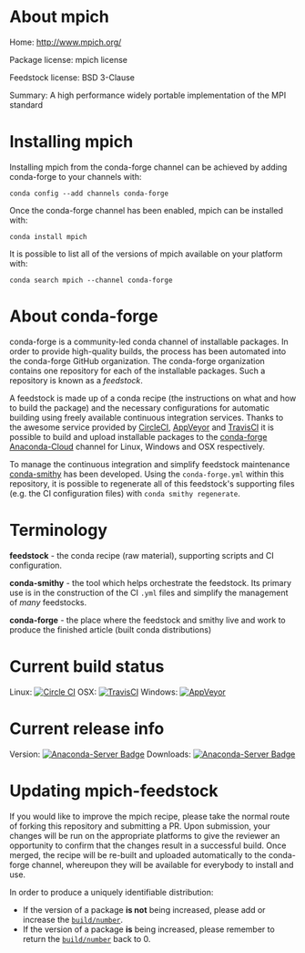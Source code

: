 About mpich
===========

Home: http://www.mpich.org/

Package license: mpich license

Feedstock license: BSD 3-Clause

Summary: A high performance widely portable implementation of the MPI standard



Installing mpich
================

Installing mpich from the conda-forge channel can be achieved by adding conda-forge to your channels with:

```
conda config --add channels conda-forge
```

Once the conda-forge channel has been enabled, mpich can be installed with:

```
conda install mpich
```

It is possible to list all of the versions of mpich available on your platform with:

```
conda search mpich --channel conda-forge
```


About conda-forge
=================

conda-forge is a community-led conda channel of installable packages.
In order to provide high-quality builds, the process has been automated into the
conda-forge GitHub organization. The conda-forge organization contains one repository
for each of the installable packages. Such a repository is known as a *feedstock*.

A feedstock is made up of a conda recipe (the instructions on what and how to build
the package) and the necessary configurations for automatic building using freely
available continuous integration services. Thanks to the awesome service provided by
[CircleCI](https://circleci.com/), [AppVeyor](http://www.appveyor.com/)
and [TravisCI](https://travis-ci.org/) it is possible to build and upload installable
packages to the [conda-forge](https://anaconda.org/conda-forge)
[Anaconda-Cloud](http://docs.anaconda.org/) channel for Linux, Windows and OSX respectively.

To manage the continuous integration and simplify feedstock maintenance
[conda-smithy](http://github.com/conda-forge/conda-smithy) has been developed.
Using the ``conda-forge.yml`` within this repository, it is possible to regenerate all of
this feedstock's supporting files (e.g. the CI configuration files) with ``conda smithy regenerate``.


Terminology
===========

**feedstock** - the conda recipe (raw material), supporting scripts and CI configuration.

**conda-smithy** - the tool which helps orchestrate the feedstock.
                   Its primary use is in the construction of the CI ``.yml`` files
                   and simplify the management of *many* feedstocks.

**conda-forge** - the place where the feedstock and smithy live and work to
                  produce the finished article (built conda distributions)

Current build status
====================

Linux: [![Circle CI](https://circleci.com/gh/conda-forge/mpich-feedstock.svg?style=svg)](https://circleci.com/gh/conda-forge/mpich-feedstock)
OSX: [![TravisCI](https://travis-ci.org/conda-forge/mpich-feedstock.svg?branch=master)](https://travis-ci.org/conda-forge/mpich-feedstock)
Windows: [![AppVeyor](https://ci.appveyor.com/api/projects/status/github/conda-forge/mpich-feedstock?svg=True)](https://ci.appveyor.com/project/conda-forge/mpich-feedstock/branch/master)

Current release info
====================
Version: [![Anaconda-Server Badge](https://anaconda.org/conda-forge/mpich/badges/version.svg)](https://anaconda.org/conda-forge/mpich)
Downloads: [![Anaconda-Server Badge](https://anaconda.org/conda-forge/mpich/badges/downloads.svg)](https://anaconda.org/conda-forge/mpich)


Updating mpich-feedstock
========================

If you would like to improve the mpich recipe, please take the normal
route of forking this repository and submitting a PR. Upon submission, your changes will
be run on the appropriate platforms to give the reviewer an opportunity to confirm that the
changes result in a successful build. Once merged, the recipe will be re-built and uploaded
automatically to the conda-forge channel, whereupon they will be available for everybody to
install and use.

In order to produce a uniquely identifiable distribution:
 * If the version of a package **is not** being increased, please add or increase
   the [``build/number``](http://conda.pydata.org/docs/building/meta-yaml.html#build-number-and-string).
 * If the version of a package **is** being increased, please remember to return
   the [``build/number``](http://conda.pydata.org/docs/building/meta-yaml.html#build-number-and-string)
   back to 0.
